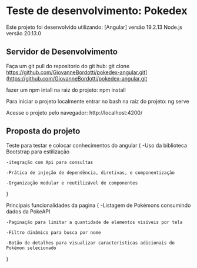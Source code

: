 # Teste de desenvolvimento: Pokedex
Este projeto foi desenvolvido utilizando:
[Angular] versão 19.2.13
Node.js versão 20.13.0

## Servidor de Desenvolvimento

Faça um git pull do repositorio do git hub: 
git clone https://github.com/GiovanneBordotti/pokedex-angular.git](https://github.com/GiovanneBordotti/pokedex-angular.git



fazer um npm intall na raiz do projeto:
npm install

Para iniciar o projeto localmente entrar no bash na raiz do projeto:
ng serve

Acesse o projeto pelo navegador:
http://localhost:4200/

## Proposta do projeto

Teste para testar e colocar conhecimentos do angular
{
    -Uso da biblioteca Bootstrap para estilização

    -itegração com Api para consultas
     
    -Prática de injeção de dependência, diretivas, e componentização

    -Organização modular e reutilizável de componentes
}

Principais funcionalidades da pagina
{
    -Listagem de Pokémons consumindo dados da PokeAPI

    -Paginação para limitar a quantidade de elementos visíveis por tela

    -Filtro dinâmico para busca por nome

    -Botão de detalhes para visualizar características adicionais do Pokémon selecionado 
}

